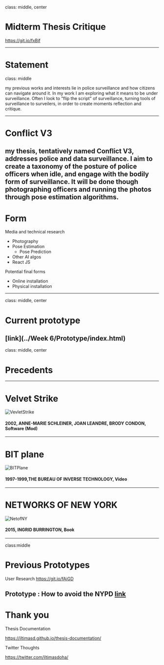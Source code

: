
class: middle, center
# Midterm Thesis Critique
https://git.io/fxBif

---
# Statement
class: middle

my previous works and interests lie in police surveillance and how citizens can navigate around it. In my work I am exploring what it means to be under surveillance. Often I look to "flip the script" of surveillance, turning tools of surveillance to surveilers, in order to create moments reflection and critique.

---
# Conflict V3
my thesis, tentatively named Conflict V3, addresses police and data surveillance. I aim to create a taxonomy of the posture of police officers when idle, and engage with the bodily form of surveillance. It will be done though photographing officers and running the photos through pose estimation algorithms.
---
# Form
Media and technical research
- Photography
- Pose Estimation
    - Pose Prediction
- Other AI algos
- React JS

Potential final forms
- Online installation
- Physical installation
---
class: middle, center
# Current prototype
[link](../Week 6/Prototype/index.html)
---
class: middle, center
# Precedents

---
# Velvet Strike
![VevletStrike](https://d1v7jayx2s9clc.cloudfront.net/user/pages/velvet-strike/08_velvet_strike_08.jpg)
#### 2002, ANNE-MARIE SCHLEINER, JOAN LEANDRE, BRODY CONDON, Software (Mod)
---
# BIT plane
![BITPlane](https://d1v7jayx2s9clc.cloudfront.net/user/pages/bit-plane/vlcsnap-2017-01-18-18h28m59s849.png)
#### 1997-1999,THE BUREAU OF INVERSE TECHNOLOGY, Video
---
# NETWORKS OF NEW YORK
![NetofNY](http://seeingnetworks.in/img/nyc/guide/manhole.jpg)
#### 2015, INGRID BURRINGTON, Book
---
class:middle

# Previous Prototypes

User Research 
https://git.io/fAiGD

Prototype : How to avoid the NYPD
[link](https://iltimasd.github.io/thesis-documentation/Week%204/Prototype-2/)
---
# Thank you
Thesis Documentation

https://iltimasd.github.io/thesis-documentation/

Twitter Thoughts

https://twitter.com/iltimasdoha/
